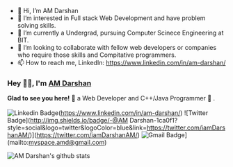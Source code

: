 - 👋 Hi, I’m AM Darshan
- 👀 I’m interested in Full stack Web Development and have problem solving skills.
- 🌱 I’m currently a Undergrad, pursuing Computer Scinece Engineering at BIT.
- 💞️ I’m looking to collaborate with fellow web developers or companies who require those skills and Compitative programmers.
- 📫 How to reach me, LinkedIn: https://www.linkedin.com/in/am-darshan/

<!---
AM-Darshan/AM-Darshan is a ✨ special ✨ repository because its `README.md` (this file) appears on your GitHub profile.
You can click the Preview link to take a look at your changes.
--->

### Hey 👋🏽, I'm [AM Darshan](https://github.com/AM-Darshan) 

**Glad to see you here!** :star_struck: a Web Developer and C++/Java Programmer 🚀 . <br> <br> 
![Linkedin Badge]({https://img.shields.io/badge/LinkedIn-0077B5?style=for-the-badge&logo=linkedin&logoColor=white})(https://www.linkedin.com/in/am-darshan/)
![Twitter Badge](http://img.shields.io/badge/-@AM Darshan-1ca0f1?style=social&logo=twitter&logoColor=blue&link=https://twitter.com/iamDarshanAM/)](https://twitter.com/iamDarshanAM/) 
![Gmail Badge](https://img.shields.io/badge/-GMail-c14438?style=social&logo=Gmail&logoColor=red&link=mailto:myspace.amd@gmail.com)](mailto:myspace.amd@gmail.com)

![AM Darshan's github stats](https://github-readme-stats.vercel.app/api?username=AM-Darshan&show_icons=true&hide_border=true)
